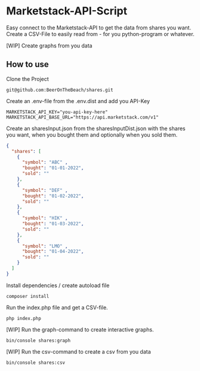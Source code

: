 # Marketstack-API-Script

Easy connect to the Marketstack-API to get the data from shares you want.
Create a CSV-File to easily read from - for you python-program or whatever.

[WIP] Create graphs from you data

## How to use

Clone the Project
````shell
git@github.com:BeerOnTheBeach/shares.git
````

Create an .env-file from the .env.dist and add you API-Key
````dotenv
MARKETSTACK_API_KEY="you-api-key-here"
MARKETSTACK_API_BASE_URL="https://api.marketstack.com/v1"
````

Create an sharesInput.json from the sharesInputDist.json with
the shares you want, when you bought them and optionally when you
sold them.
````json
{
  "shares": [
    {
      "symbol": "ABC" ,
      "bought": "01-01-2022",
      "sold": ""
    },
    {
      "symbol": "DEF" ,
      "bought": "01-02-2022",
      "sold": ""
    },
    {
      "symbol": "HIK" ,
      "bought": "01-03-2022",
      "sold": ""
    },
    {
      "symbol": "LMO" ,
      "bought": "01-04-2022",
      "sold": ""
    }
  ]
}
````

Install dependencies / create autoload file
````shell
composer install 
````

Run the index.php file and get a CSV-file.

````shell
php index.php
````

[WIP] Run the graph-command to create interactive
graphs.
````shell
bin/console shares:graph
````

[WIP] Run the csv-command to create a csv from you data
````shell
bin/console shares:csv
````